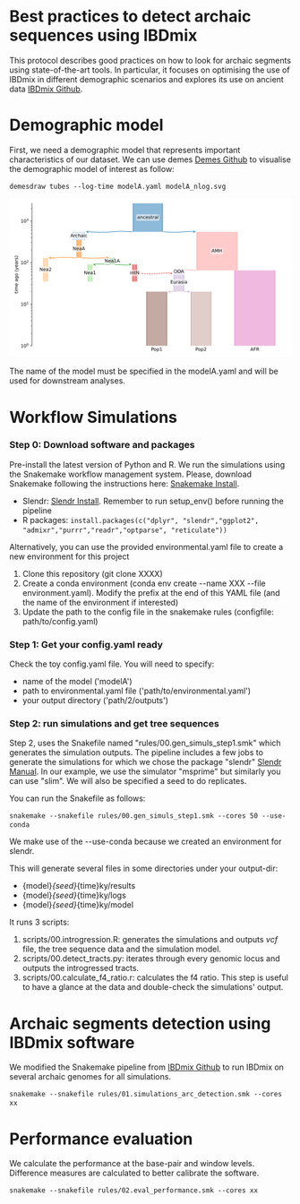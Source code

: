 # Best practices to detect archaic sequences using IBDmix
This protocol describes good practices on how to look for archaic segments using state-of-the-art tools. In particular, it focuses on optimising the use of IBDmix in different demographic scenarios and explores its use on ancient data [IBDmix Github](https://github.com/PrincetonUniversity/IBDmix). 


# Demographic model

First, we need a demographic model that represents important characteristics of our dataset. We can use demes [Demes Github](https://popsim-consortium.github.io/demes-spec-docs/main/introduction.html) to visualise the demographic model of interest as follow:
````
demesdraw tubes --log-time modelA.yaml modelA_nlog.svg
````
[![INSERT YOUR GRAPHIC HERE](modelA.png)]()

The name of the model must be specified in the modelA.yaml and will be used for downstream analyses. 

# Workflow Simulations
### Step 0: Download software and packages 
Pre-install the latest version of Python and R. We run the simulations using the Snakemake workflow management system. Please, download Snakemake following the instructions here: [Snakemake Install](https://snakemake.readthedocs.io/en/stable/getting_started/installation.html).
- Slendr: [Slendr Install](https://cloud.r-project.org/web/packages/slendr/vignettes/vignette-00-installation.html). Remember to run setup_env() before running the pipeline
- R packages: ````install.packages(c("dplyr", "slendr","ggplot2", "admixr","purrr","readr","optparse", "reticulate"))````

Alternatively, you can use the provided environmental.yaml file to create a new environment for this project
1. Clone this repository (git clone XXXX)
2. Create a conda environment (conda env create --name XXX --file environment.yaml). Modify the prefix at the end of this YAML file (and the name of the environment if interested)
3. Update the path to the config file in the snakemake rules (configfile: path/to/config.yaml)

### Step 1: Get your config.yaml ready
Check the toy config.yaml file. You will need to specify:
- name of the model ('modelA')
- path to environmental.yaml file ('path/to/environmental.yaml')
- your output directory ('path/2/outputs')

### Step 2: run simulations and get tree sequences 
Step 2, uses the Snakefile named "rules/00.gen_simuls_step1.smk" which generates the simulation outputs. The pipeline includes a few jobs to generate the simulations for which we chose the package "slendr" [Slendr Manual](https://www.slendr.net/articles/vignette-05-tree-sequences.html). In our example, we use the simulator "msprime" but similarly you can use "slim". We will also be specified a seed to do replicates. 

You can run the Snakefile as follows:
````
snakemake --snakefile rules/00.gen_simuls_step1.smk --cores 50 --use-conda
````
We make use of the --use-conda because we created an environment for slendr.

This will generate several files in some directories under your output-dir:
- {model}_{seed}_{time}ky/results
- {model}_{seed}_{time}ky/logs
- {model}_{seed}_{time}ky/model

It runs 3 scripts:
1. scripts/00.introgression.R: generates the simulations and outputs _vcf_ file, the tree sequence data and the simulation model. 
2. scripts/00.detect_tracts.py: iterates through every genomic locus and outputs the introgressed tracts. 
3. scripts/00.calculate_f4_ratio.r: calculates the f4 ratio. This step is useful to have a glance at the data and double-check the simulations' output. 


# Archaic segments detection using IBDmix software
We modified the Snakemake pipeline from [IBDmix Github](https://github.com/PrincetonUniversity/IBDmix) to run IBDmix on several archaic genomes for all simulations. 
````
snakemake --snakefile rules/01.simulations_arc_detection.smk --cores xx
````

# Performance evaluation 
 We calculate the performance at the base-pair and window levels. Difference measures are calculated to better calibrate the software. 
 
````
snakemake --snakefile rules/02.eval_performance.smk --cores xx
````

